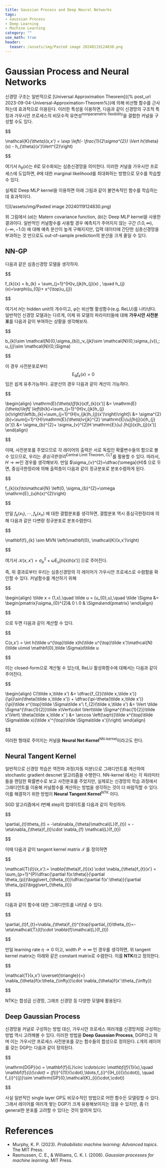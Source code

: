 ```yaml
---
title: Gaussian Process and Deep Neural Networks
tags: 
- Gaussian Process
- Deep Learning
- Machine Learning
category: ""
use_math: true
header: 
  teaser: /assets/img/Pasted image 20240119124830.png
---
```


# Gaussian Process and Neural Networks

신경망 구조는 일반적으로 [Universal Approximation Theorem]({% post_url 2023-09-04-Universal-Approximation-Theorem%})에 의해 비선형 함수를 근사하는데 효과적으로 이용된다. 이러한 특성을 이용하면, 다음과 같이 신경망의 구조적 특징과 가우시안 프로세스의 비모수적 유연성<sup>nonparametric flexibility</sup>을 결합한 커널을 구성할 수도 있다.


$$

\mathcal{K}_{\theta}(x,x') = \exp \left(- \frac{1}{2\sigma^{2}} \Vert h_{\theta}(x) - h_{\theta}(x')\Vert^{2}\right)


$$

여기서 $h_{\theta}(x)$는 $\theta$로 모수화되는 심층신경망을 의미한다. 이러한 커널을 가우시안 프로세스에 도입하면, $\theta$에 대한 marginal likelihood를 최대화하는 방향으로 모수를 학습할 수 있다.

실제로 Deep MLP kernel을 이용하면 아래 그림과 같이 불연속적인 함수를 학습하는데 효과적이다.

![](/assets/img/Pasted image 20240119124830.png)

위 그림에서 $(a)$는 Matern covariance function, $(b)$는 Deep MLP kernel을 사용한 결과이다. 일반적인 커널함수를 사용할 경우 예측치가 주어지지 않는 구간 $(1.0,\infty),(-\infty,-1.0)$ 에 대해 예측 분산이 높게 구해지지만, 입력 데이터에 간단한 심층신경망을 부과하는 것 만으로도 out-of-sample prediction의 분산을 크게 줄일 수 있다.

## NN-GP

다음과 같은 심층신경망 모델을 생각하자.


$$

f_{k}(x) = b_{k} + \sum_{j=1}^{H}v_{jk}h_{j}(x) , \quad h_{j}(x)=\varphi(u_{0j}+ x^{\top}u_{j})


$$

여기서 $H$는 hidden unit의 개수이고, $\varphi$는 비선형 활성함수(e.g. ReLU)를 나타낸다. 일반적인 신경망 모델과는 다르게, 이제 위 모델의 파라미터들에 대해 **가우시안 사전분포**를 다음과 같이 부여하는 상황을 생각해보자.


$$

b_{k}\sim \mathcal{N}(0,\sigma_{b}),\;v_{jk}\sim \mathcal{N}(0,\sigma_{v}),\; u_{j}\sim \mathcal{N}(0,\Sigma)


$$

이 경우 사전분포로부터 $$\mathrm{E}_{\theta}f_{k}(x)=0$$ 임은 쉽게 유추가능하다. 공분산의 경우 다음과 같이 계산이 가능하다.

$$

\begin{align}
\mathrm{E}_{\theta}[f_{k}(x)f_{k}(x')] &= \mathrm{E}_{\theta}\left[ \left(b_{k}+\sum_{j=1}^{H}v_{jk}h_{j}(x)\right)\left(b_{k}+\sum_{j=1}^{H}v_{jk}h_{j}(x')\right)\right]\\
&= \sigma^{2}_{b}+\sum_{j=1}^{H}\mathrm{E}_{\theta}v_{jk}^{2} \mathrm{E}_{u}[h_{j}(x)h_{j}(x')]\\
&= \sigma_{b}^{2}+ \sigma_{v}^{2}H \mathrm{E}_{u} [h_{j}(x)h_{j}(x')]
\end{align}


$$

이때, 사전분포를 주었으므로 각 레이어의 출력은 서로 독립인 확률변수들의 합으로 볼 수 있으므로, 우리는 *중심극한정리*<sup>Central Limit Theorem, CLT</sup>를 활용할 수 있다. 따라서, $H\to \infty$인 경우를 생각해보자. 만일 $\sigma_{v}^{2}=\dfrac{\omega}{H}$ 으로 두면, 중심극한정리에 의해 출력층이 다음과 같이 정규분포로 분포수렴하게 된다.


$$

f_{k}(x)\to\mathcal{N} \left(0, \sigma_{b}^{2}+\omega \mathrm{E}_{u}h(x)^{2}\right)


$$

만일 $f_{k}(x_{1}),\cdots,f_{k}(x_{n})$ 에 대한 결합분포를 생각하면, 결합분포 역시 중심극한정리에 의해 다음과 같은 다변량 정규분포로 분포수렴한다.


$$

\mathbf{f}_{k} \sim MVN \left(\mathbf{0}, \mathcal{K}(x,x')\right)


$$

여기서 $\mathcal{K}(x,x') = \sigma_{b}^{2}+ \omega \mathrm{E}_{u}[h(x)h(x')]$ 으로 주어진다.

즉, 위 결과로부터 우리는 심층신경망의 각 레이어가 가우시안 프로세스로 수렴함을 확인할 수 있다. 커널함수를 계산하기 위해


$$

\begin{align}
\tilde x = (1,x),\quad \tilde u = (u_{0},u),\quad \tilde \Sigma &= \begin{pmatrix}\sigma_{0}^{2}& 0 \\ 0 & \Sigma\end{pmatrix}
\end{align}


$$

으로 두면 다음과 같이 계산할 수 있다.


$$

C(x,x') = \int h(\tilde u^{\top}\tilde x)h(\tilde u^{\top}\tilde x')\mathcal{N}(\tilde u\mid \mathbf{0},\tilde \Sigma)d\tilde u


$$

이는 closed-form으로 계산될 수 있는데, ReLU 활성화함수에 대해서는 다음과 같이 주어진다.


$$

\begin{align}
C(\tilde x,\tilde x') &= \dfrac{f_{2}(\tilde x,\tilde x')}{\pi}\sin(\theta(\tilde x,\tilde x')) + \dfrac{\pi-\theta(\tilde x,\tilde x')}{\pi}\tilde x^{\top}\tilde \Sigma\tilde x'\\
f_{2}(\tilde x,\tilde x') &= \Vert \tilde \Sigma^{\frac{1}{2}}\tilde x\Vert\cdot \Vert\tilde \Sigma^{\frac{1}{2}}\tilde x'\Vert\\
\theta(\tilde x,\tilde x' ) &= \arccos \left(\sqrt{(\tilde x^{\top}\tilde \Sigma\tilde x)(\tilde x'^{\top}\tilde \Sigma\tilde x')}\right)
\end{align}


$$

이러한 형태로 주어지는 커널을 **Neural Net Kernel**<sup>NN-kernel</sup>이라고도 한다.


## Neural Tangent Kernel

일반적으로 신경망 학습은 역전파 과정(자동 미분)으로 그래디언트를 계산하여 stochastic gradient descnet 알고리즘을 수행한다. NN-kernel 에서는 각 파라미터들을 랜덤한 확률변수로 보고 사전분포를 주었지만, 실제로는 신경망의 학습 과정에서 그래디언트를 이용해 커널함수를 계산하는 방법을 생각하는 것이 더 바람직할 수 있다. 이를 해결하기 위한 방법이 **Neural Tangent Kernel**<sup>NTK</sup> 이다.

SGD 알고리즘에서 $t$번째 step의 업데이트를 다음과 같이 작성하자.


$$

\partial_{t}\theta_{t} = -\eta\nabla_{\theta}\mathcal{L}(f_{t}) = -\eta\nabla_{\theta}f_{t}\cdot \nabla_{f} \mathcal{L}(f_{t})


$$

이때 다음과 같이 tangent kernel matrix $\mathcal{T}$ 를 정의하면


$$

\mathcal{T}_{t}(x,x'):= \nabla_{\theta}f_{t}(x) \cdot \nabla_{\theta}f_{t}(x') = \sum_{p=1}^{P}\dfrac{\partial f(x:\theta)}{\partial \theta_{p}}\bigg\vert_{\theta_{t}}\dfrac{\partial f(x':\theta)}{\partial \theta_{p}}\bigg\vert_{\theta_{t}}


$$

다음과 같이 함수에 대한 그래디언트를 나타낼 수 있다.


$$

\partial_{t}f_{t}=\nabla_{\theta}f_{t}^{\top}\partial_{t}\theta_{t}=-\eta\mathcal{T}_{t}\cdot \nabla_{f}\mathcal{L}(f_{t})


$$

만일 learning rate $\eta\to 0$ 이고, width $P\to\infty$ 인 경우를 생각하면, 위 tangent kernel matrix는 아래와 같은 constant matrix로 수렴한다. 이를 **NTK**라고 정의한다.


$$

\mathcal{T}(x,x') \overset{\triangle}{=} \nabla_{\theta}f(x:\theta_{\infty})\cdot \nabla_{\theta}f(x':\theta_{\infty})


$$

NTK는 합성곱 신경망, 그래프 신경망 등 다양한 모델에 활용된다.

## Deep Gaussian Process

신경망을 커널로 구성하는 방법 대신, 가우시안 프로세스 여러개를 신경망처럼 구성하는 방법 역시 고려해볼 수 있다. 이러한 방법을 **Deep Gaussian Process**, DGP라고 하며 이는 가우시안 프로세스 사전분포를 갖는 함수들의 합성으로 정의된다. $L$개의 레이어를 갖는 DGP는 다음과 같이 정의된다.

$$

\mathrm{DGP}(x) = \mathbf{f}_{L}\circ \cdots\circ \mathbf{f}_{1}(x),\quad \mathbf{f}_{i}(\cdot) = (f_{i}^{(1)}(\cdot),\ldots,f_{i}^{(H_{i})}(\cdot)), \quad f_{i}^{(j)}\sim \mathrm{GP}(0,\mathcal{K}_{i}(\cdot,\cdot))


$$

사실 일반적인 single layer GP도 비모수적인 방법으로 어떤 함수든 모델링할 수 있다. 그래서 레이어를 여러개 쌓는 DGP가 크게 유용해보이지는 않을 수 있지만, 좀 더 general한 분포를 고려할 수 있다는 것이 알려져 있다.

# References

- Murphy, K. P. (2023). _Probabilistic machine learning: Advanced topics_. The MIT Press.
- Rasmussen, C. E., & Williams, C. K. I. (2006). _Gaussian processes for machine learning_. MIT Press.